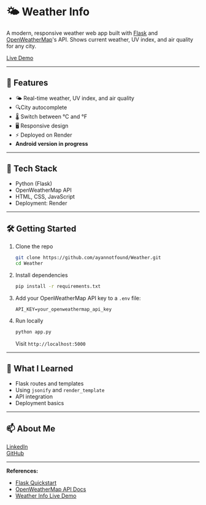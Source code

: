 # 🌤 Weather Info

A modern, responsive weather web app built with [Flask](https://flask.palletsprojects.com/) and [OpenWeatherMap](https://openweathermap.org)'s API. 
Shows current weather, UV index, and air quality for any city.

[Live Demo](https://weather-ehsc.onrender.com)

---

## 🚀 Features
- 🌤 Real-time weather, UV index, and air quality
- 🔍City autocomplete
- 🌡 Switch between °C and °F
- 🖥️ Responsive design
- ⚡ Deployed on Render
- **Android version in progress**

---

## 🧩 Tech Stack
- Python (Flask)
- OpenWeatherMap API
- HTML, CSS, JavaScript
- Deployment: Render

---

## 🛠️ Getting Started
1. Clone the repo
   ```bash
   git clone https://github.com/ayannotfound/Weather.git
   cd Weather
   ```
2. Install dependencies
   ```bash
   pip install -r requirements.txt
   ```
3. Add your OpenWeatherMap API key to a `.env` file:
   ```
   API_KEY=your_openweathermap_api_key
   ```
4. Run locally
   ```bash
   python app.py
   ```
   Visit `http://localhost:5000`

---

## 🧠 What I Learned
- Flask routes and templates
- Using `jsonify` and `render_template`
- API integration
- Deployment basics

---

## 📫 About Me


[LinkedIn](https://www.linkedin.com/in/ayush-anand-420590306/)  
[GitHub](https://github.com/ayannotfound)

---

**References:**
- [Flask Quickstart](https://github.com/pallets/flask/blob/main/docs/quickstart.rst#_snippet_5)
- [OpenWeatherMap API Docs](https://openweathermap.org/api)
- [Weather Info Live Demo](https://weather-ehsc.onrender.com)
